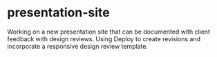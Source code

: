 # presentation-site
Working on a new presentation site that can be documented with client feedback with design reviews. Using Deploy to create revisions and incorporate a responsive design review template.
